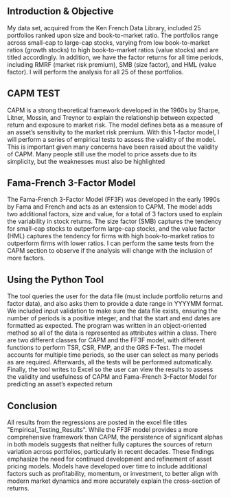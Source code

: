 ## Introduction & Objective
My data set, acquired from the Ken French Data Library, included 25 portfolios ranked upon size and book-to-market ratio. The portfolios range across small-cap to large-cap stocks, varying from low book-to-market ratios (growth stocks) to high book-to-market ratios (value stocks) and are titled accordingly. In addition, we have the factor returns for all time periods, including RMRF (market risk premium), SMB (size factor), and HML (value factor). I will perform the analysis for all 25 of these portfolios.

## CAPM TEST

CAPM is a strong theoretical framework developed in the 1960s by Sharpe, Litner, Mossin, and Treynor to explain the relationship between expected return and exposure to market risk. The model defines beta as a measure of an asset’s sensitivity to the market risk premium. With this 1-factor model, I will perform a series of empirical tests to assess the validity of the model. This is important given many concerns have been raised about the validity of CAPM. Many people still use the model to price assets due to its simplicity, but the weaknesses must also be highlighted

## Fama-French 3-Factor Model
The Fama-French 3-Factor Model (FF3F) was developed in the early 1990s by Fama and French and acts as an extension to CAPM. The model adds two additional factors, size and value, for a total of 3 factors used to explain the variability in stock returns. The size factor (SMB) captures the tendency for small-cap stocks to outperform large-cap stocks, and the value factor (HML) captures the tendency for firms with high book-to-market ratios to outperform firms with lower ratios. I can perform the same tests from the CAPM section to observe if the analysis will change with the inclusion of more factors.

## Using the Python Tool 

The tool queries the user for the data file (must include portfolio returns and factor data), and also asks them to provide a date range in YYYYMM format. We included input validation to make sure the data file exists, ensuring the number of periods is a positive integer, and that the start and end dates are formatted as expected. The program was written in an object-oriented method so all of the data is represented as attributes within a class. There are two different classes for CAPM and the FF3F model, with different functions to perform TSR, CSR, FMP, and the GRS F-Test. The model accounts for multiple time periods, so the user can select as many periods as are required. Afterwards, all the tests will be performed automatically. Finally, the tool writes to Excel so the user can view the results to assess the validity and usefulness of CAPM and Fama-French 3-Factor Model for predicting an asset’s expected return

## Conclusion 
All results from the regressions are posted in the excel file titles "Empirical_Testing_Results". While the FF3F model provides a more comprehensive framework than CAPM, the persistence of significant alphas in both models suggests that neither fully captures the sources of return variation across portfolios, particularly in recent decades. These findings emphasize the need for continued development and refinement of asset pricing models. Models have developed over time to include additional factors such as profitability, momentum, or investment, to better align with modern market dynamics and more accurately explain the cross-section of returns.



